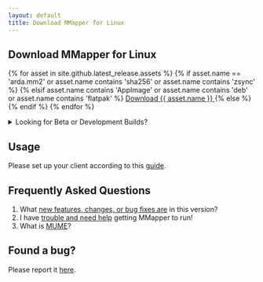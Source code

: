 ```yaml
---
layout: default
title: Download MMapper for Linux
---
```


## Download MMapper for Linux
{% for asset in site.github.latest_release.assets %}
{% if asset.name == 'arda.mm2' or asset.name contains 'sha256' or asset.name contains 'zsync' %}
{% elsif asset.name contains 'AppImage' or asset.name contains 'deb' or asset.name contains 'flatpak' %}
<a href="{{ asset.browser_download_url }}" class="download-link">
    Download {{ asset.name }}
</a>
{% else %}
{% endif %}
{% endfor %}

<details class="beta-downloads-details">
  <summary>Looking for Beta or Development Builds?</summary>
  <div class="beta-notice">
    <p>These are pre-release builds and may be unstable. They are intended for testing and advanced users. Download at your own risk.</p>
    <p><a href="{{ site.github.repository_url }}/releases/tag/beta" class="download-link">Go to Beta Releases on GitHub</a></p>
  </div>
</details>

## Usage
Please set up your client according to this [guide](https://github.com/MUME/MMapper/wiki/Installing).

## Frequently Asked Questions
1.  What <a href="about.html#changelog">new features, changes, or bug fixes are</a> in this version?
2.  I have [trouble and need help](https://github.com/MUME/MMapper/wiki/Troubleshooting) getting MMapper to run!
3.  What is [MUME](https://mume.org)?

## Found a bug?
Please report it [here](https://github.com/MUME/MMapper/issues).
